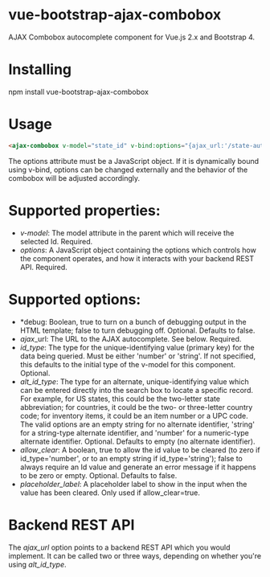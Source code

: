 # vue-bootstrap-ajax-combobox
AJAX Combobox autocomplete component for Vue.js 2.x and Bootstrap 4.

# Installing

npm install vue-bootstrap-ajax-combobox


# Usage

```html
<ajax-combobox v-model="state_id" v-bind:options="{ajax_url:'/state-autocomplete.php', allow_clear:true, id_type:'number', alt_id_type:'string', placeholder_label:'(Select a State)'}"/>
```
The options attribute must be a JavaScript object.  If it is dynamically bound using v-bind, options can be changed externally and the behavior of the combobox will be adjusted accordingly.

# Supported properties:
* *v-model*: The model attribute in the parent which will receive the selected Id.  Required.
* *options*: A JavaScript object containing the options which controls how the component operates, and how it interacts with your backend REST API.  Required.

# Supported options:
* *debug: Boolean, true to turn on a bunch of debugging output in the HTML template; false to turn debugging off.  Optional.  Defaults to false.
* *ajax*_url: The URL to the AJAX autocomplete.  See below.  Required.
* *id_type*: The type for the unique-identifying value (primary key) for the data being queried.  Must be either 'number' or 'string'.  If not specified, this defaults to the initial type of the v-model for this component.  Optional.
* *alt_id_type*: The type for an alternate, unique-identifying value which can be entered directly into the search box to locate a specific record.  For example, for US states, this could be the two-letter state abbreviation; for countries, it could be the two- or three-letter country code; for inventory items, it could be an item number or a UPC code.  The valid options are an empty string for no alternate identifier, 'string' for a string-type alternate identifier, and 'number' for a numeric-type alternate identifier.  Optional.  Defaults to empty (no alternate identifier).
* *allow_clear*: A boolean, true to allow the id value to be cleared (to zero if id_type='number', or to an empty string if id_type='string'); false to always require an Id value and generate an error message if it happens to be zero or empty.  Optional.  Defaults to false.
* *placeholder_label*: A placeholder label to show in the input when the value has been cleared.  Only used if allow_clear=true.

# Backend REST API

The *ajax_url* option points to a backend REST API which you would implement.  It can be called two or three ways, depending on whether you're using *alt_id_type*.
